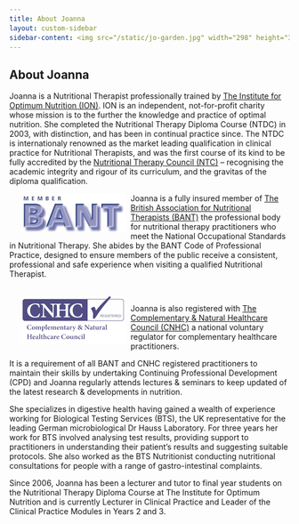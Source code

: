 ```yaml
---
title: About Joanna
layout: custom-sidebar
sidebar-content: <img src="/static/jo-garden.jpg" width="298" height="380" alt="Joanna Majithia">
---
```

## About Joanna

Joanna is a Nutritional Therapist professionally trained by [The Institute for Optimum Nutrition (ION)](http://www.ion.ac.uk). ION is an independent, not-for-profit charity whose mission is to the further the knowledge and practice of optimal nutrition. She completed the Nutritional Therapy Diploma Course (NTDC) in 2003, with distinction, and has been in continual practice since. The NTDC is internationaly renowned as the market leading qualification in clinical practice for Nutritional Therapists, and was the first course of its kind to be fully accredited by the [Nutritional Therapy Council (NTC)](http://www.nutritionaltherapycouncil.org.uk/) – recognising the academic integrity and rigour of its curriculum, and the gravitas of the diploma qualification.

<img src="/static/bant.jpg" alt="BANT Logo" style="float:left;margin-right:8px;margin-left:20px;width:190px;">

Joanna is  a fully insured member of [The British Association for Nutritional Therapists (BANT)](http://www.bant.org.uk) the professional body for nutritional therapy practitioners who meet the National Occupational Standards in Nutritional Therapy. She abides by the BANT Code of Professional Practice, designed to ensure members of the public receive a consistent, professional and safe experience when visiting a qualified Nutritional Therapist.

<br style="clear:left">
<img style="float:left;margin-right:8px;margin-left:20px" width="190" height="86" src="/static/cnhc.gif">

Joanna is also registered with [The Complementary & Natural Healthcare Council (CNHC)](http://www.cnhc.org.uk) a national voluntary regulator for complementary healthcare practitioners.

It is a requirement of all BANT and CNHC registered practitioners to maintain their skills by undertaking Continuing Professional Development (CPD) and Joanna regularly attends lectures & seminars to keep updated of the latest research & developments in nutrition. 

She specializes in digestive health having gained a wealth of experience working for Biological Testing Services (BTS), the UK representative for the leading German microbiological Dr Hauss Laboratory. For three years her work for BTS involved analysing test results, providing support to practitioners in understanding their patient’s results and suggesting suitable protocols. She also worked as the BTS Nutritionist conducting nutritional consultations for people with a range of gastro-intestinal complaints. 

Since 2006, Joanna has been a lecturer and tutor to final year students on the Nutritional Therapy Diploma Course at The Institute for Optimum Nutrition and is currently Lecturer in Clinical Practice and Leader of the Clinical Practice Modules in Years 2 and 3.

